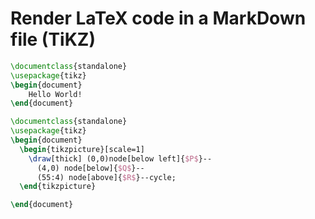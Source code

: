 # Render LaTeX code in a MarkDown file (TiKZ)


```latex {cmd=true hide=true}
\documentclass{standalone}
\usepackage{tikz}
\begin{document}
    Hello World!
\end{document}
```

```latex {cmd=true hide=true}
\documentclass{standalone}
\usepackage{tikz}
\begin{document}
  \begin{tikzpicture}[scale=1]
    \draw[thick] (0,0)node[below left]{$P$}--
      (4,0) node[below]{$Q$}--
      (55:4) node[above]{$R$}--cycle;
  \end{tikzpicture}

\end{document}
```